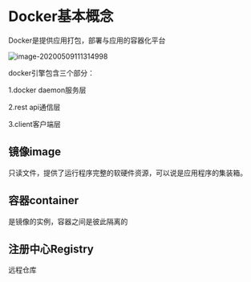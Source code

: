 # Docker基本概念

Docker是提供应用打包，部署与应用的容器化平台

![image-20200509111314998](C:\Users\Kyle\AppData\Roaming\Typora\typora-user-images\image-20200509111314998.png)

docker引擎包含三个部分：

1.docker daemon服务层

2.rest api通信层

3.client客户端层



## 镜像image

只读文件，提供了运行程序完整的软硬件资源，可以说是应用程序的集装箱。



## 容器container

是镜像的实例，容器之间是彼此隔离的



## 注册中心Registry

远程仓库